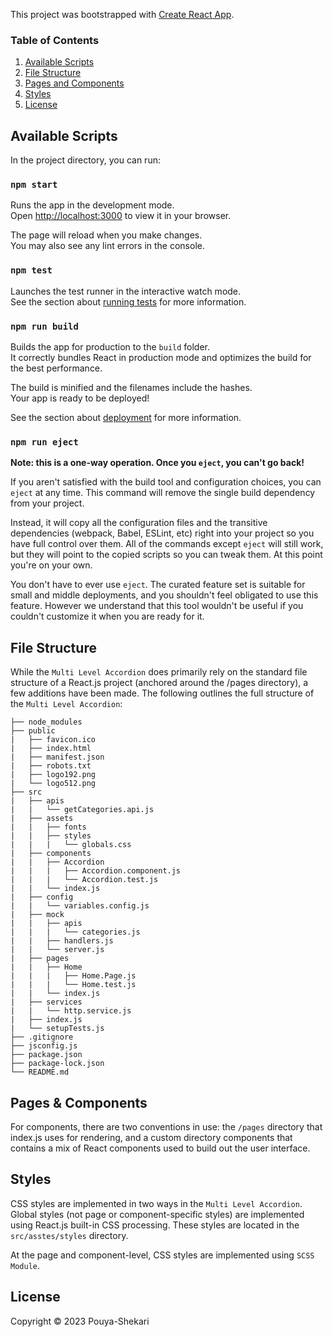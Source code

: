 This project was bootstrapped with [Create React App](https://github.com/facebook/create-react-app).

### Table of Contents
1. [Available Scripts](#available-scripts)
2. [File Structure](#file-structure)
3. [Pages and Components](#pages-components)
4. [Styles](#styles)
5. [License](#license)

## Available Scripts

In the project directory, you can run:

### `npm start`

Runs the app in the development mode.\
Open [http://localhost:3000](http://localhost:3000) to view it in your browser.

The page will reload when you make changes.\
You may also see any lint errors in the console.

### `npm test`

Launches the test runner in the interactive watch mode.\
See the section about [running tests](https://facebook.github.io/create-react-app/docs/running-tests) for more information.

### `npm run build`

Builds the app for production to the `build` folder.\
It correctly bundles React in production mode and optimizes the build for the best performance.

The build is minified and the filenames include the hashes.\
Your app is ready to be deployed!

See the section about [deployment](https://facebook.github.io/create-react-app/docs/deployment) for more information.

### `npm run eject`

**Note: this is a one-way operation. Once you `eject`, you can't go back!**

If you aren't satisfied with the build tool and configuration choices, you can `eject` at any time. This command will remove the single build dependency from your project.

Instead, it will copy all the configuration files and the transitive dependencies (webpack, Babel, ESLint, etc) right into your project so you have full control over them. All of the commands except `eject` will still work, but they will point to the copied scripts so you can tweak them. At this point you're on your own.

You don't have to ever use `eject`. The curated feature set is suitable for small and middle deployments, and you shouldn't feel obligated to use this feature. However we understand that this tool wouldn't be useful if you couldn't customize it when you are ready for it.

## File Structure
While the `Multi Level Accordion` does primarily rely on the standard file structure of a React.js project (anchored around the /pages directory), a few additions have been made. The following outlines the full structure of the `Multi Level Accordion`:

```
├── node_modules
├── public
|   ├── favicon.ico
|   ├── index.html
|   ├── manifest.json
|   ├── robots.txt
|   ├── logo192.png
|   └── logo512.png
├── src
|   ├── apis
|   |   └── getCategories.api.js
|   ├── assets
|   |   ├── fonts
|   |   ├── styles
|   |   |   └── globals.css
|   ├── components
|   |   ├── Accordion
|   |   |   ├── Accordion.component.js
|   |   |   └── Accordion.test.js
|   |   └── index.js
|   ├── config
|   |   └── variables.config.js
|   ├── mock
|   |   ├── apis
|   |   |   └── categories.js
|   |   ├── handlers.js
|   |   └── server.js
|   ├── pages
|   |   ├── Home
|   |   |   ├── Home.Page.js
|   |   |   └── Home.test.js
|   |   └── index.js
|   ├── services
|   |   └── http.service.js
|   ├── index.js
|   └── setupTests.js
├── .gitignore
├── jsconfig.js
├── package.json
├── package-lock.json
└── README.md
```
## Pages & Components
For components, there are two conventions in use: the `/pages` directory that index.js uses for rendering, and a custom directory components that contains a mix of React components used to build out the user interface.

## Styles
CSS styles are implemented in two ways in the `Multi Level Accordion`. Global styles (not page or component-specific styles) are implemented using React.js built-in CSS processing. These styles are located in the `src/asstes/styles` directory.

At the page and component-level, CSS styles are implemented using `SCSS Module`.

## License
Copyright © 2023 Pouya-Shekari